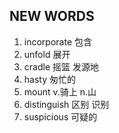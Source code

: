 ## NEW WORDS

1. incorporate 包含
2. unfold 展开
3. cradle 摇篮 发源地
4. hasty 匆忙的
5. mount v.骑上 n.山
6. distinguish 区别 识别
7. suspicious 可疑的

